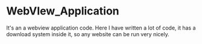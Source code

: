 # WebVIew_Application
It's an a webview application code. Here I have written a lot of code, it has a download system inside it, so any website can be run very nicely.
